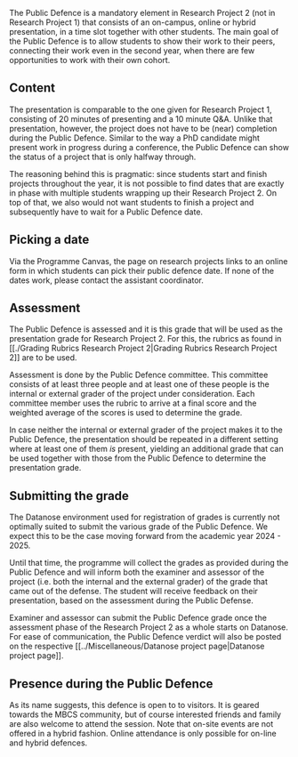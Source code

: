 The Public Defence is a mandatory element in Research Project 2 (not in Research Project 1) that consists of an on-campus, online or hybrid presentation, in a time slot together with other students. The main goal of the Public Defence is to allow students to show their work to their peers, connecting their work even in the second year, when there are few opportunities to work with their own cohort.

## Content
The presentation is comparable to the one given for Research Project 1, consisting of 20 minutes of presenting and a 10 minute Q&A. Unlike that presentation, however, the project does not have to be (near) completion during the Public Defence. Similar to the way a PhD candidate might present work in progress during a conference, the Public Defence can show the status of a project that is only halfway through.

The reasoning behind this is pragmatic: since students start and finish projects throughout the year, it is not possible to find dates that are exactly in phase with multiple students wrapping up their Research Project 2. On top of that, we also would not want students to finish a project and subsequently have to wait for a Public Defence date.
## Picking a date
Via the Programme Canvas, the page on research projects links to an online form in which students can pick their public defence date. If none of the dates work, please contact the assistant coordinator.
## Assessment
The Public Defence is assessed and it is this grade that will be used as the presentation grade for Research Project 2. For this, the rubrics as found in [[./Grading Rubrics Research Project 2|Grading Rubrics Research Project 2]] are to be used.

Assessment is done by the Public Defence committee. This committee consists of at least three people and at least one of these people is the internal or external grader of the project under consideration. Each committee member uses the rubric to arrive at a final score and the weighted average of the scores is used to determine the grade.

In case neither the internal or external grader of the project makes it to the Public Defence, the presentation should be repeated in a different setting where at least one of them _is_ present, yielding an additional grade that can be used together with those from the Public Defence to determine the presentation grade.
## Submitting the grade
The Datanose environment used for registration of grades is currently not optimally suited to submit the various grade of the Public Defence. We expect this to be the case moving forward from the academic year 2024 - 2025.

Until that time, the programme will collect the grades as provided during the Public Defence and will inform both the examiner and assessor of the project (i.e. both the internal and the external grader) of the grade that came out of the defense. The student will receive feedback on their presentation, based on the assessment during the Public Defense.

Examiner and assessor can submit the Public Defence grade once the assessment phase of the Research Project 2 as a whole starts on Datanose. For ease of communication, the Public Defence verdict will also be posted on the respective [[../Miscellaneous/Datanose project page|Datanose project page]].
## Presence during the Public Defence
As its name suggests, this defence is open to to visitors. It is geared towards the MBCS community, but of course interested friends and family are also welcome to attend the session. Note that on-site events are not offered in a hybrid fashion. Online attendance is only possible for on-line and hybrid defences.

